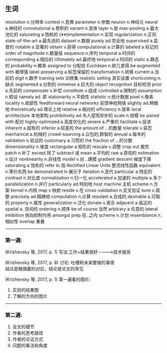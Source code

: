 ## 生词    
resolution n.分辨率
contest n.竞赛
parameter n.参数
neuron n.神经元
neural a.神经的
convolutional a.卷积的
variant n.变体
layer n.层
max-pooling a.最大池化的
saturating a.饱和的
(※※)implementation n.实现
regularization n.正则
state-of-the-art a.最先进的
dataset n.数据
purely ad.完全地
supervised a.监督的
notable a.显著的
obtain v.获得
computational a.计算的
labeled a.标记的
order of magnitude n.数量级
sequence n.序列
temporal a.时间的
corresponding a.相应的
Ultimately ad.最终地
temporal a.时间的
static a.静态的
probability n.概率
assigned to 分配给
Euclidean n.欧几里得
be augmented with 被增强
label-preserving a.标签保留的
transfornation n.转换
current a.当前的
digit n.数字
training sets 训练集
realistic setting 真实设置
shortcoming n.缺点
segmented a.分割的
immense a.巨大的
object recognition 目标检测
prior a.先前的
compensate v.补偿
constitute v.组成
controlled a.限制的
assumption n.假设
namely ad. 即
stationarity n.平稳性
statistic n.统计数据
pixel n.像素
locality n.局部性
feedforward neural networks 前馈神经网络
slightly ad.稍微地
theoretically ad.理论上地
relative a.相对的
efficiency n.效率
local architecture 本地架构
prohibitively ad.令人望而却步的
scale n.规模
be paired with 配对
highly-optimized a.高度优化的
severe a.严重的
facilitate v.促进
inherent a.固有的
inferior a.较差的
the amount of ...的数量
tolerate v.容忍
mechanical a.机械的
crowd-sourcing a.众包的,群智的
annual a.每年的
validation n.验证的
customary a.习惯的
the fraction of ...的分数
dimensionality n.维度
rectangular a.矩形的
rescale v.调整
crop out 裁剪
patch n.补丁
except 除了
subtract 减
mean a.平均的
raw a.原视的
estimation n.估计
nonlinearity n.非线性
model v.对...建模
gradient  descent 梯度下降
saturating a.饱和的
refer to 指
Rectified Linear Units 整流线性函数
equivalent n.等价东西
be demonstrated in 展示于
iteration n.迭代
particular a.特定的
contrast n.对比度
normalization n.归一化
accelerated a.加速的
multiple a.多个
parallelization n.并行
particularly ad.特别地
host machine 主机
scheme n.方案
kernel n.内核
map v.映射
reside v.在
cross-validation n.交叉验证
tune v.调整
precisely ad.精确地
computation n.计算
resulant a.合成的
desirable a.可取的
property n.属性
generalization n.泛化
donate v.表示
adjacent a.临近的
spatial a. 空间的
ordering n.顺序
be of course 当然
arbitrary a.任意的
lateral inhibition 侧向抑制作用
amongst prep 在..之内
scheme n.计划
resemblance n.相似性
overlap 重叠

-----
### 第一遍:
(Krizhevsky 等, 2017, p. 1) 写法:工作+结果很好----->技术报告

(Krizhevsky 等, 2017, p. 8) 讨论: 吐槽和未来要做的事情  
结论是跟摘要的对应，结论是论文的常见 

(Krizhevsky 等, 2017, p. 1) 第一遍看的图片:  
1. 实验的结果图  
2. 了解的方向的图片
---
### 第二遍:
1. 全文的细节
2. 作者的思考路径
3. 作者的论证方式
4. 问题的看法和角度
